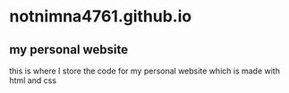 # notnimna4761.github.io
## my personal website

this is where I store the code for my personal website which is made with html and css

